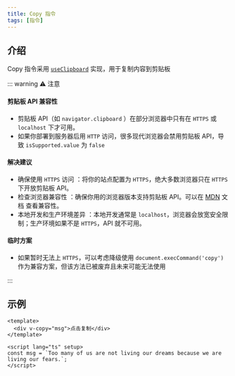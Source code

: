 ```yaml
---
title: Copy 指令
tags: [指令]
---
```


## 介绍

Copy 指令采用 [`useClipboard`](https://vueuse.org.cn/core/useclipboard/#useclipboard) 实现，用于复制内容到剪贴板

::: warning ⚠️ 注意

#### 剪贴板 API 兼容性

- 剪贴板 API（如 `navigator.clipboard` ）在部分浏览器中只有在 `HTTPS` 或 `localhost` 下才可用。
- 如果你部署到服务器后用 `HTTP` 访问，很多现代浏览器会禁用剪贴板 API，导致 `isSupported.value` 为 `false`

#### 解决建议

- 确保使用 `HTTPS` 访问 ：将你的站点配置为 `HTTPS`，绝大多数浏览器只在 `HTTPS` 下开放剪贴板 API。
- 检查浏览器兼容性 ：确保你用的浏览器版本支持剪贴板 API。可以在 [MDN](https://developer.mozilla.org/zh-CN/docs/Web) 文档 查看兼容性。
- 本地开发和生产环境差异 ：本地开发通常是 `localhost`，浏览器会放宽安全限制；生产环境如果不是 `HTTPS`，API 就不可用。

#### 临时方案

- 如果暂时无法上 `HTTPS`，可以考虑降级使用 `document.execCommand('copy')` 作为兼容方案，但该方法已被废弃且未来可能无法使用

:::

## 示例

```vue [vue]
<template>
  <div v-copy="msg">点击复制</div>
</template>

<script lang="ts" setup>
const msg = `Too many of us are not living our dreams because we are living our fears.`;
</script>
```
